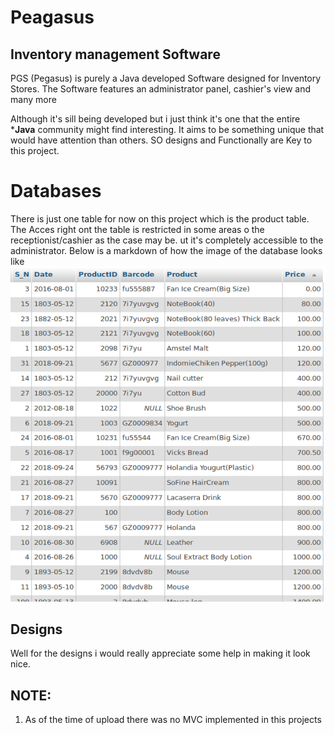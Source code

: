 # Peagasus
## Inventory management Software

PGS (Pegasus) is purely a Java developed Software designed  for Inventory Stores. The Software features an administrator panel, cashier's view and many more


Although it's sill being developed but i just think it's one that the entire ***Java** community might find interesting.
It aims to be something unique that would have attention than others. SO designs and Functionally  are Key to this project.

# Databases
There is just one table for now on this project which is the product table.
The Acces right ont the table is restricted in some areas o the receptionist/cashier as the case may be. ut it's completely accessible to the administrator.
Below is a markdown of how the image of the database looks like
![](./resource/githu.png)

## Designs
Well for the designs i would really appreciate some help in making it look nice.

## NOTE:
1) As of the time of upload there was no MVC implemented in this projects

